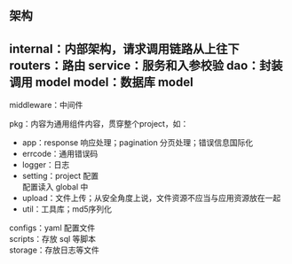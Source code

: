 ## 架构

internal：内部架构，请求调用链路从上往下
routers：路由
service：服务和入参校验
dao：封装调用 model
model：数据库 model
----
middleware：中间件


pkg：内容为通用组件内容，贯穿整个project，如：
- app：response 响应处理；pagination 分页处理；错误信息国际化
- errcode：通用错误码
- logger：日志
- setting：project 配置<br/>配置读入 global 中
- upload：文件上传；从安全角度上说，文件资源不应当与应用资源放在一起
- util：工具库；md5序列化

configs：yaml 配置文件<br>
scripts：存放 sql 等脚本<br>
storage：存放日志等文件<br>
